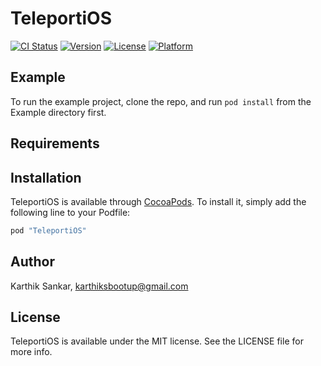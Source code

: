 # TeleportiOS

[![CI Status](http://img.shields.io/travis/KarthikSankar/TeleportiOS.svg?style=flat)](https://travis-ci.org/KarthikSankar/TeleportiOS)
[![Version](https://img.shields.io/cocoapods/v/TeleportiOS.svg?style=flat)](http://cocoapods.org/pods/TeleportiOS)
[![License](https://img.shields.io/cocoapods/l/TeleportiOS.svg?style=flat)](http://cocoapods.org/pods/TeleportiOS)
[![Platform](https://img.shields.io/cocoapods/p/TeleportiOS.svg?style=flat)](http://cocoapods.org/pods/TeleportiOS)

## Example

To run the example project, clone the repo, and run `pod install` from the Example directory first.

## Requirements

## Installation

TeleportiOS is available through [CocoaPods](http://cocoapods.org). To install
it, simply add the following line to your Podfile:

```ruby
pod "TeleportiOS"
```

## Author

Karthik Sankar, karthiksbootup@gmail.com

## License

TeleportiOS is available under the MIT license. See the LICENSE file for more info.
